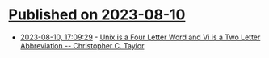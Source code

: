 # [Published on 2023-08-10](index.md)

* [2023-08-10, 17:09:29](https://lobste.rs/s/ke73fc/unix_is_four_letter_word_vi_is_two_letter) - [Unix is a Four Letter Word and Vi is a Two Letter Abbreviation -- Christopher C. Taylor](https://unix.t-a-y-l-o-r.com/4ltrwrd.pdf)
